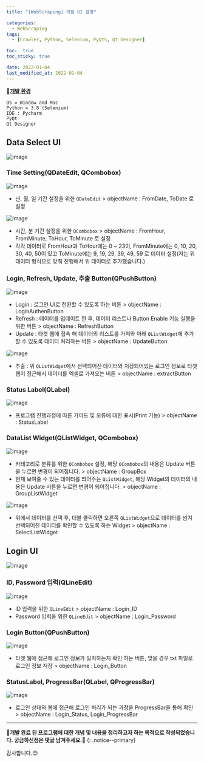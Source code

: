 ```yaml
---
title: "[WebScraping] 개발 UI 설명"

categories:
  - WebScraping
tags:
  - [Crawler, Python, Selenium, PyQt5, Qt Designer]

toc:  true
toc_sticky: true

date: 2022-01-04
last_modified_at: 2022-01-04
---
```


📌**<u>개발 환경</u>**
```
OS = Window and Mac
Python = 3.8 (Selenium)
IDE : Pycharm
PyQt
Qt Designer
```

## Data Select UI  

![image](https://user-images.githubusercontent.com/37467408/147997855-46ff5659-574a-4b0f-b922-e650b4e1bfd4.png)  

### Time Setting(QDateEdit, QCombobox)  

![image](https://user-images.githubusercontent.com/37467408/147998473-91c0de1d-5a1b-4c2f-bcad-22463e3601aa.png)  
- 년, 월, 일 기간 설정을 위한 `QDateEdit` > objectName : FromDate, ToDate 로 설정  

![image](https://user-images.githubusercontent.com/37467408/147998560-0fb380a2-6829-48aa-80dc-6681e375252a.png)  
- 시간, 분 기간 설정을 위한 `QCombobox` > objectName : FromHour, FromMinute, ToHour, ToMinute 로 설정  
- 각각 데이터로 FromHour과 ToHour에는 0 ~ 23이, FromMinute에는 0, 10, 20, 30, 40, 50이 있고 ToMinute에는 9, 19, 29, 39, 49, 59 로 데이터 설정(저는 위 데이터 형식으로 맞춰 진행해서 위 데이터로 추가했습니다.)  

### Login, Refresh, Update, 추출 Button(QPushButton)  

![image](https://user-images.githubusercontent.com/37467408/147998798-94f269f9-8241-46fb-a6f2-1fd222f75243.png)  
- Login : 로그인 UI로 전환할 수 있도록 하는 버튼 > objectName : LoginAuthenButton  
- Refresh : 데이터를 업데이트 한 후, 데이터 리스트나 Button Enable 기능 실행을 위한 버튼 > objectName : RefreshButton  
- Update : 타겟 웹에 접속 해 데이터의 리스트를 가져와 아래 `QListWidget`에 추가할 수 있도록 데이터 처리하는 버튼 > objectName : UpdateButton  

![image](https://user-images.githubusercontent.com/37467408/147999039-0b5e9bab-03f7-4456-b8d8-8df6e14e43fc.png)  
- 추출 : 위 `QListWidget`에서 선택되어진 데이터와 저장되어있는 로그인 정보로 타겟 웹이 접근해서 데이터를 엑셀로 가져오는 버튼 > objectName : extractButton  

### Status Label(QLabel)  

![image](https://user-images.githubusercontent.com/37467408/147999799-03a18fff-f61e-4e73-90c8-c7e0d392a356.png)  
- 프로그램 진행과정에 따른 가이드 및 오류에 대한 표시(Print 기능) > objectName : StatusLabel  

### DataList Widget(QListWidget, QCombobox)  

![image](https://user-images.githubusercontent.com/37467408/147999170-956c4410-ce84-41cf-9e38-b11d2f2a5570.png)  
- 카테고리로 분류를 위한 `QCombobox` 설정, 해당 `QCombobox`의 내용은 Update 버튼을 누르면 변경이 되어집니다. > objectName : GroupBox
- 현재 보여줄 수 있는 데이터를 띄어주는 `QListWidget`, 해당 Widget의 데이터의 내용은 Update 버튼을 누르면 변경이 되어집니다. > objectName : GroupListWidget  

![image](https://user-images.githubusercontent.com/37467408/147999492-1c4577cb-ec08-4c8d-994f-87d8cbcfbe2b.png)  
- 위에서 데이터를 선택 후, 더블 클릭하면 오른쪽 `QListWidget`으로 데이터를 넘겨 선택되어진 데이터를 확인할 수 있도록 하는 Widget > objectName : SelectListWidget  

## Login UI

![image](https://user-images.githubusercontent.com/37467408/147997875-6452ad16-4bce-4562-932d-6e2180d93f3a.png)  

### ID, Password 입력(QLineEdit)  

![image](https://user-images.githubusercontent.com/37467408/147999395-3e7735a3-7071-4fd6-89eb-55505db502d4.png)  
- ID 입력을 위한 `QLineEdit` > objectName : Login_ID  
- Password 입력을 위한 `QLineEdit` > objectName : Login_Password  

### Login Button(QPushButton)  

![image](https://user-images.githubusercontent.com/37467408/147999576-84ae9fe2-d181-4e57-b855-65dc95b80ca9.png)  
- 타겟 웹에 접근해 로그인 정보가 일치하는지 확인 하는 버튼, 맞을 경우 txt 파일로 로그인 정보 저장 > objectName : Login_Button  

### StatusLabel, ProgressBar(QLabel, QProgressBar)  

![image](https://user-images.githubusercontent.com/37467408/147999683-de4f16b2-5576-42f2-8972-e4926760fa65.png)  
- 로그인 상태와 웹에 접근해 로그인 처리가 되는 과정을 ProgressBar을 통해 확인 > objectName : Login_Status, Login_ProgressBar  

---
**🐢개발 완료 된 프로그램에 대한 개념 및 내용을 정리하고자 하는 목적으로 작성되었습니다. 궁금하신점은 댓글 남겨주세요.🐢**
{: .notice--primary}

감사합니다.😊
